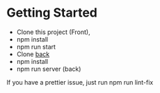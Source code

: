 # Getting Started

- Clone this project (Front), 
- npm install
- npm run start
- Clone [back](https://github.com/yoannesbourg/Product-catalog-back/)
- npm install 
- npm run server (back)

If you have a prettier issue, just run npm run lint-fix
